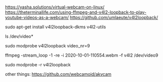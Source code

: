 https://yasha.solutions/virtual-webcam-on-linux/
https://theterminallife.com/using-ffmpeg-and-v4l2-loopback-to-play-youtube-videos-as-a-webcam/
https://github.com/umlaeute/v4l2loopback/

sudo apt-get install v4l2loopback-dkms v4l2-utils

ls /dev/video*

sudo modprobe v4l2loopback video_nr=9

ffmpeg -stream_loop -1 -re -i 2020-10-01-110554.webm -f v4l2 /dev/video9

sudo modprobe -r v4l2loopback

other things:
https://github.com/webcamoid/akvcam
